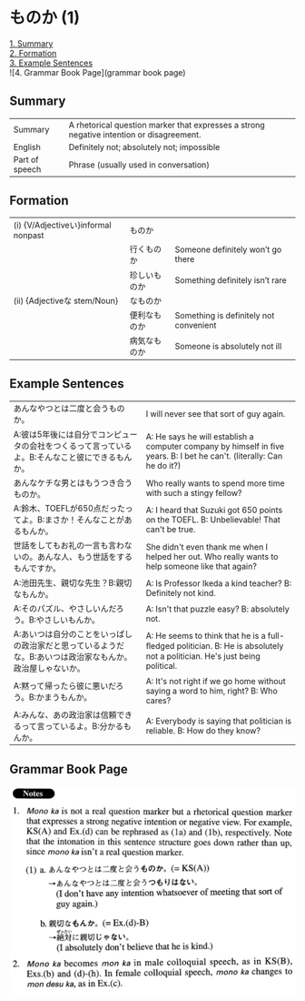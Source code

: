 # ものか (1)

[1. Summary](#summary)<br>
[2. Formation](#formation)<br>
[3. Example Sentences](#example-sentences)<br>
![4. Grammar Book Page](grammar book page)<br>


## Summary

<table><tr>   <td>Summary</td>   <td>A rhetorical question marker that expresses a strong negative intention or disagreement.</td></tr><tr>   <td>English</td>   <td>Definitely not; absolutely not; impossible</td></tr><tr>   <td>Part of speech</td>   <td>Phrase (usually used in conversation)</td></tr></table>

## Formation

<table class="table"><tbody><tr class="tr head"><td class="td"><span class="numbers">(i)</span> <span class="bold">{V/Adjectiveい}informal nonpast</span></td><td class="td"><span class="concept">ものか</span></td><td class="td"></td></tr><tr class="tr"><td class="td"></td><td class="td"><span>行く</span><span class="concept">ものか</span></td><td class="td"><span>Someone definitely won’t go there</span></td></tr><tr class="tr"><td class="td"></td><td class="td"><span>珍しい</span><span class="concept">ものか</span></td><td class="td"><span>Something definitely isn’t rare</span></td></tr><tr class="tr head"><td class="td"><span class="numbers">(ii)</span> <span class="bold">{Adjectiveな stem/Noun}</span></td><td class="td"><span>な</span><span class="concept">ものか</span></td><td class="td"></td></tr><tr class="tr"><td class="td"></td><td class="td"><span>便利な</span><span class="concept">ものか</span></td><td class="td"><span>Something is definitely not convenient</span></td></tr><tr class="tr"><td class="td"></td><td class="td"><span>病気な</span><span class="concept">ものか</span></td><td class="td"><span>Someone is absolutely not ill</span></td></tr></tbody></table>

## Example Sentences

<table><tr>   <td>あんなやつとは二度と会うものか。</td>   <td>I will never see that sort of guy again.</td></tr><tr>   <td>A:彼は5年後には自分でコンピュータの会社をつくるって言っているよ。B:そんなこと彼にできるもんか。</td>   <td>A: He says he will establish a computer company by himself in five years.      B: I bet he can't. (literally: Can he do it?)</td></tr><tr>   <td>あんなケチな男とはもうつき合うものか。</td>   <td>Who really wants to spend more time with such a stingy fellow?</td></tr><tr>   <td>A:鈴木、TOEFLが650点だったってよ。B:まさか！そんなことがあるもんか。</td>   <td>A: I heard that Suzuki got 650 points on the TOEFL. B: Unbelievable! That can't be true.</td></tr><tr>   <td>世話をしてもお礼の一言も言わないの。あんな人、もう世話をするもんですか。</td>   <td>She didn't even thank me when I helped her out. Who really wants to help someone like that again?</td></tr><tr>   <td>A:池田先生、親切な先生？B:親切なもんか。</td>   <td>A: Is Professor Ikeda a kind teacher? B: Definitely not kind.</td></tr><tr>   <td>A:そのパズル、やさしいんだろう。B:やさしいもんか。</td>   <td>A: Isn't that puzzle easy? B: absolutely not.</td></tr><tr>   <td>A:あいつは自分のことをいっぱしの政治家だと思っているようだな。B:あいつは政治家なもんか。政治屋しゃないか。</td>   <td>A: He seems to think that he is a full-ﬂedged politician. B: He is absolutely not a politician. He's just being political.</td></tr><tr>   <td>A:黙って帰ったら彼に悪いだろう。B:かまうもんか。</td>   <td>A: It's not right if we go home without saying a word to him, right? B: Who cares?</td></tr><tr>   <td>A:みんな、あの政治家は信頼できるって言っているよ。B:分かるもんか。</td>   <td>A: Everybody is saying that politician is reliable. B: How do they know?</td></tr></table>

## Grammar Book Page

![](../img/Advancedものか1.png)


